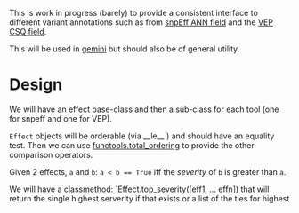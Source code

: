 
This is work in progress (barely) to provide a consistent interface to
different variant annotations such as from [snpEff ANN field](http://snpeff.sourceforge.net/) and the [VEP CSQ field](http://www.ensembl.org/info/docs/tools/vep/index.html).

This will be used in [gemini](http://gemini.rtfd.org/) but should also be of
general utility.

Design
======

We will have an effect base-class and then a sub-class for each tool (one
for snpeff and one for VEP).

`Effect` objects will be orderable (via \_\_le\_\_ ) and should have an equality test.  Then we can use [functools.total_ordering](https://docs.python.org/2/library/functools.html#functools.total_ordering) to provide the other comparison operators.

Given 2 effects, `a` and `b`: `a < b == True` iff the *severity* of `b` is greater than `a`.

We will have a classmethod: `Effect.top_severity([eff1, ... effn]) that will return the single highest serverity if that exists or
a list of the ties for highest
